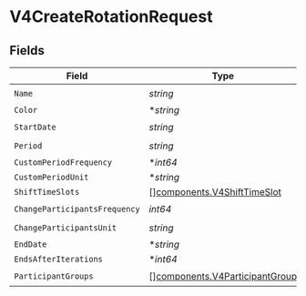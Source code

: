 # V4CreateRotationRequest


## Fields

| Field                                                                            | Type                                                                             | Required                                                                         | Description                                                                      |
| -------------------------------------------------------------------------------- | -------------------------------------------------------------------------------- | -------------------------------------------------------------------------------- | -------------------------------------------------------------------------------- |
| `Name`                                                                           | *string*                                                                         | :heavy_check_mark:                                                               | N/A                                                                              |
| `Color`                                                                          | **string*                                                                        | :heavy_minus_sign:                                                               | N/A                                                                              |
| `StartDate`                                                                      | *string*                                                                         | :heavy_check_mark:                                                               | N/A                                                                              |
| `Period`                                                                         | *string*                                                                         | :heavy_check_mark:                                                               | N/A                                                                              |
| `CustomPeriodFrequency`                                                          | **int64*                                                                         | :heavy_minus_sign:                                                               | N/A                                                                              |
| `CustomPeriodUnit`                                                               | **string*                                                                        | :heavy_minus_sign:                                                               | N/A                                                                              |
| `ShiftTimeSlots`                                                                 | [][components.V4ShiftTimeSlot](../../models/components/v4shifttimeslot.md)       | :heavy_minus_sign:                                                               | N/A                                                                              |
| `ChangeParticipantsFrequency`                                                    | *int64*                                                                          | :heavy_check_mark:                                                               | N/A                                                                              |
| `ChangeParticipantsUnit`                                                         | *string*                                                                         | :heavy_check_mark:                                                               | N/A                                                                              |
| `EndDate`                                                                        | **string*                                                                        | :heavy_minus_sign:                                                               | N/A                                                                              |
| `EndsAfterIterations`                                                            | **int64*                                                                         | :heavy_minus_sign:                                                               | N/A                                                                              |
| `ParticipantGroups`                                                              | [][components.V4ParticipantGroup](../../models/components/v4participantgroup.md) | :heavy_check_mark:                                                               | N/A                                                                              |
